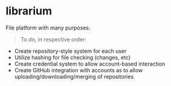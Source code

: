 # librarium

File platform with many purposes.

> To do, in respective order:
* Create repository-style system for each user
* Utilize hashing for file checking (changes, etc)
* Create credential system to allow account-based interaction
* Create GitHub integration with accounts as to allow uploading/downloading/merging of repositories
